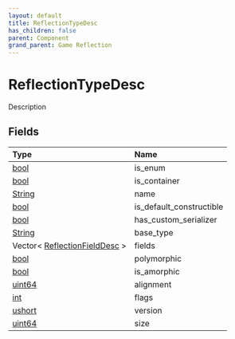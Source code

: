 ```yaml
---
layout: default
title: ReflectionTypeDesc
has_children: false
parent: Component
grand_parent: Game Reflection
---
```

# ReflectionTypeDesc
Description 

## Fields
| Type | Name |
|:-------------|:--------------|
| [bool](/game-reflection/components/bool.md) | is_enum |
| [bool](/game-reflection/components/bool.md) | is_container |
| [String](/game-reflection/components/string.md) | name |
| [bool](/game-reflection/components/bool.md) | is_default_constructible |
| [bool](/game-reflection/components/bool.md) | has_custom_serializer |
| [String](/game-reflection/components/string.md) | base_type |
| Vector< [ReflectionFieldDesc](/game-reflection/components/reflection_field_desc.md) > | fields |
| [bool](/game-reflection/components/bool.md) | polymorphic |
| [bool](/game-reflection/components/bool.md) | is_amorphic |
| [uint64](/game-reflection/components/uint64.md) | alignment |
| [int](/game-reflection/enums/int.md) | flags |
| [ushort](/game-reflection/enums/ushort.md) | version |
| [uint64](/game-reflection/components/uint64.md) | size |

